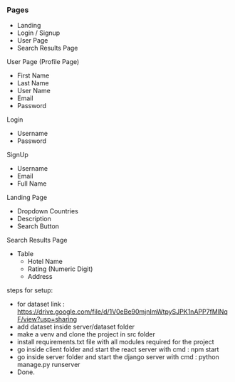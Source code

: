 ### Pages

- Landing 
- Login / Signup
- User Page
- Search Results Page

User Page (Profile Page)

- First Name
- Last Name
- User Name
- Email
- Password

Login 

- Username
- Password

SignUp

- Username
- Email
- Full Name

Landing Page

- Dropdown Countries
- Description
- Search Button

Search Results Page

- Table
  - Hotel Name
  - Rating (Numeric Digit)
  - Address

steps for setup:
- for dataset link : https://drive.google.com/file/d/1V0eBe90mjnImWtpySJPK1nAPP7fMlNqF/view?usp=sharing
- add dataset inside server/dataset folder
- make a venv and clone the project in src folder
- install requirements.txt file with all modules required for the project
- go inside client folder and start the react server with cmd : npm start
- go inside server folder and start the django server with cmd : python manage.py runserver
- Done.